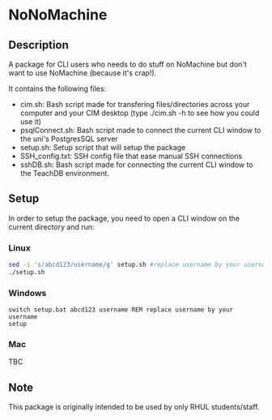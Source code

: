 # NoNoMachine

## Description
A package for CLI users who needs to do stuff on NoMachine but don't want to use NoMachine (because it's crap!).

It contains the following files:
- cim.sh: Bash script made for transfering files/directories across your computer and your CIM desktop (type ./cim.sh -h to see how you could use it)
- psqlConnect.sh: Bash script made to connect the current CLI window to the uni's PostgresSQL server
- setup.sh: Setup script that will setup the package
- SSH_config.txt: SSH config file that ease manual SSH connections
- sshDB.sh: Bash script made for connecting the current CLI window to the TeachDB environment.

## Setup
In order to setup the package, you need to open a CLI window on the current directory and run:

### Linux
```bash
sed -i 's/abcd123/username/g' setup.sh #replace username by your username
./setup.sh
```
### Windows
```batch
switch setup.bat abcd123 username REM replace username by your username
setup
```
### Mac
TBC

## Note
This package is originally intended to be used by only RHUL students/staff.
